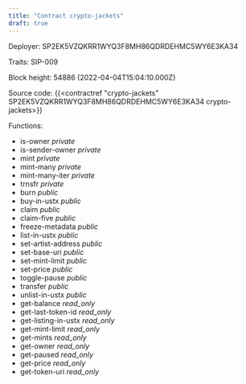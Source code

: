 ```yaml
---
title: "Contract crypto-jackets"
draft: true
---
```

Deployer: SP2EK5VZQKRR1WYQ3F8MH86QDRDEHMC5WY6E3KA34

Traits:
SIP-009 



Block height: 54886 (2022-04-04T15:04:10.000Z)

Source code: {{<contractref "crypto-jackets" SP2EK5VZQKRR1WYQ3F8MH86QDRDEHMC5WY6E3KA34 crypto-jackets>}}

Functions:

* is-owner _private_
* is-sender-owner _private_
* mint _private_
* mint-many _private_
* mint-many-iter _private_
* trnsfr _private_
* burn _public_
* buy-in-ustx _public_
* claim _public_
* claim-five _public_
* freeze-metadata _public_
* list-in-ustx _public_
* set-artist-address _public_
* set-base-uri _public_
* set-mint-limit _public_
* set-price _public_
* toggle-pause _public_
* transfer _public_
* unlist-in-ustx _public_
* get-balance _read_only_
* get-last-token-id _read_only_
* get-listing-in-ustx _read_only_
* get-mint-limit _read_only_
* get-mints _read_only_
* get-owner _read_only_
* get-paused _read_only_
* get-price _read_only_
* get-token-uri _read_only_
